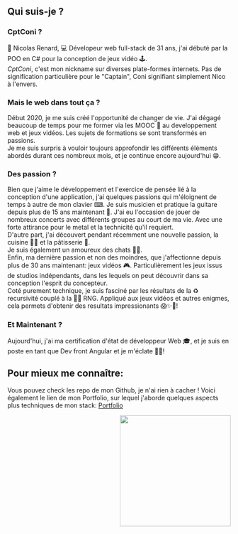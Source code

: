 ## Qui suis-je ?
### CptConi ?
🦊 Nicolas Renard, 💻 Dévelopeur web full-stack de 31 ans, j'ai débuté par la POO en C# pour la conception de jeux vidéo 🕹.     
*CptConi*, c'est mon nickname sur diverses plate-formes internets. Pas de signification particulière pour le "Captain", Coni signifiant simplement Nico à l'envers.

### Mais le web dans tout ça ?
Début 2020, je me suis créé l'opportunité de changer de vie.
J'ai dégagé beaucoup de temps pour me former via les MOOC 🧠 au developpement web et jeux vidéos. Les sujets de formations se sont transformés en passions.     
Je me suis surpris à vouloir toujours approfondir les différents éléments abordés durant ces nombreux mois, et je continue encore aujourd'hui 😁.     

### Des passion ?
Bien que j'aime le développement et l'exercice de pensée lié à la conception d'une application, j'ai quelques passions qui m'éloignent de temps à autre de mon clavier ⌨.  Je suis musicien et pratique la guitare depuis plus de 15 ans maintenant 🎸. J'ai eu l'occasion de jouer de nombreux concerts avec différents groupes au court de ma vie. Avec une forte attirance pour le metal et la technicité qu'il requiert.  
D'autre part, j'ai découvert pendant récemment une nouvelle passion, la cuisine 👨‍🍳 et la pâtisserie 🍰.   
Je suis également un amoureux des chats 🐱‍👤.    
Enfin, ma dernière passion et non des moindres, que j'affectionne depuis plus de 30 ans maintenant: jeux vidéos 🎮. Particulièrement les jeux issus de studios indépendants, dans les lequels on peut découvrir dans sa conception l'esprit du concepteur.   
Coté purement technique, je suis fasciné par les résultats de la ♻ recursivité couplé à la 🎲🌱 RNG. Appliqué aux jeux vidéos et autres enigmes, cela permets d'obtenir des resultats impressionants 😱✨🤯!

### Et Maintenant ?
Aujourd'hui, j'ai ma certification d'état de développeur Web 🎓, et je suis en poste en tant que Dev front Angular et je m'éclate 🐱‍🏍!


## Pour mieux me connaître:
Vous pouvez check les repo de mon Github, je n'ai rien à cacher !
Voici également le lien de mon Portfolio, sur lequel j'aborde quelques aspects plus techniques de mon stack: [Portfolio](https://portfolio.cptconi.vercel.app/)

<img align='right' src="https://media.giphy.com/media/SScTyz7dQ0Gf7c9dZ9/giphy.gif" width="250px">
